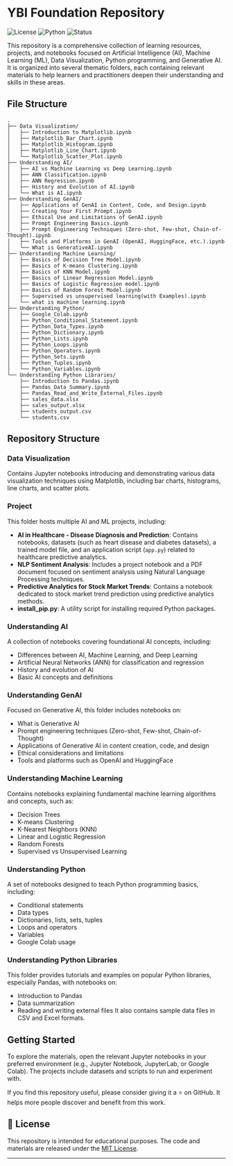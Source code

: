 # YBI Foundation Repository

![License](https://img.shields.io/badge/license-MIT-blue.svg)
![Python](https://img.shields.io/badge/python-3.8+-blue.svg)
![Status](https://img.shields.io/badge/status-learning-green.svg)

This repository is a comprehensive collection of learning resources, projects, and notebooks focused on Artificial Intelligence (AI), Machine Learning (ML), Data Visualization, Python programming, and Generative AI. It is organized into several thematic folders, each containing relevant materials to help learners and practitioners deepen their understanding and skills in these areas.

## File Structure

```
.
├── Data Visualization/
│   ├── Introduction to Matplotlib.ipynb
│   ├── Matplotlib_Bar_Chart.ipynb
│   ├── Matplotlib_Histogram.ipynb
│   ├── Matplotlib_Line_Chart.ipynb
│   └── Matplotlib_Scatter_Plot.ipynb
├── Understanding AI/
│   ├── AI vs Machine Learning vs Deep Learning.ipynb
│   ├── ANN Classification.ipynb
│   ├── ANN Regression.ipynb
│   ├── History and Evolution of AI.ipynb
│   └── What is AI.ipynb
├── Understanding GenAI/
│   ├── Applications of GenAI in Content, Code, and Design.ipynb
│   ├── Creating Your First Prompt.ipynb
│   ├── Ethical Use and Limitations of GenAI.ipynb
│   ├── Prompt Engineering Basics.ipynb
│   ├── Prompt Engineering Techniques (Zero-shot, Few-shot, Chain-of-Thought).ipynb
│   ├── Tools and Platforms in GenAI (OpenAI, HuggingFace, etc.).ipynb
│   └── What is GenerativeAI.ipynb
├── Understanding Machine Learning/
│   ├── Basics of Decision Tree Model.ipynb
│   ├── Basics of K-means Clustering.ipynb
│   ├── Basics of KNN Model.ipynb
│   ├── Basics of Linear Regression Model.ipynb
│   ├── Basics of Logistic Regression model.ipynb
│   ├── Basics of Random Forest Model.ipynb
│   ├── Supervised vs unsupervised learning(with Examples).ipynb
│   └── what is machine learning.ipynb
├── Understanding Python/
│   ├── Google_Colab.ipynb
│   ├── Python_Conditional_Statement.ipynb
│   ├── Python_Data_Types.ipynb
│   ├── Python_Dictionary.ipynb
│   ├── Python_Lists.ipynb
│   ├── Python_Loops.ipynb
│   ├── Python_Operators.ipynb
│   ├── Python_Sets.ipynb
│   ├── Python_Tuples.ipynb
│   └── Python_Variables.ipynb
└── Understanding Python Libraries/
    ├── Introduction to Pandas.ipynb
    ├── Pandas_Data_Summary.ipynb
    ├── Pandas_Read_and_Write_External_Files.ipynb
    ├── sales_data.xlsx
    ├── sales_output.xlsx
    ├── students_output.csv
    └── students.csv
```

## Repository Structure

### Data Visualization
Contains Jupyter notebooks introducing and demonstrating various data visualization techniques using Matplotlib, including bar charts, histograms, line charts, and scatter plots.

### Project
This folder hosts multiple AI and ML projects, including:
- **AI in Healthcare - Disease Diagnosis and Prediction**: Contains notebooks, datasets (such as heart disease and diabetes datasets), a trained model file, and an application script (`app.py`) related to healthcare predictive analytics.
- **NLP Sentiment Analysis**: Includes a project notebook and a PDF document focused on sentiment analysis using Natural Language Processing techniques.
- **Predictive Analytics for Stock Market Trends**: Contains a notebook dedicated to stock market trend prediction using predictive analytics methods.
- **install_pip.py**: A utility script for installing required Python packages.

### Understanding AI
A collection of notebooks covering foundational AI concepts, including:
- Differences between AI, Machine Learning, and Deep Learning
- Artificial Neural Networks (ANN) for classification and regression
- History and evolution of AI
- Basic AI concepts and definitions

### Understanding GenAI
Focused on Generative AI, this folder includes notebooks on:
- What is Generative AI
- Prompt engineering techniques (Zero-shot, Few-shot, Chain-of-Thought)
- Applications of Generative AI in content creation, code, and design
- Ethical considerations and limitations
- Tools and platforms such as OpenAI and HuggingFace

### Understanding Machine Learning
Contains notebooks explaining fundamental machine learning algorithms and concepts, such as:
- Decision Trees
- K-means Clustering
- K-Nearest Neighbors (KNN)
- Linear and Logistic Regression
- Random Forests
- Supervised vs Unsupervised Learning

### Understanding Python
A set of notebooks designed to teach Python programming basics, including:
- Conditional statements
- Data types
- Dictionaries, lists, sets, tuples
- Loops and operators
- Variables
- Google Colab usage

### Understanding Python Libraries
This folder provides tutorials and examples on popular Python libraries, especially Pandas, with notebooks on:
- Introduction to Pandas
- Data summarization
- Reading and writing external files
It also contains sample data files in CSV and Excel formats.

## Getting Started

To explore the materials, open the relevant Jupyter notebooks in your preferred environment (e.g., Jupyter Notebook, JupyterLab, or Google Colab). The projects include datasets and scripts to run and experiment with.

If you find this repository useful, please consider giving it a ⭐ on GitHub. It helps more people discover and benefit from this work.


## 📄 License
This repository is intended for educational purposes.
The code and materials are released under the [MIT License](https://opensource.org/licenses/MIT).

---
